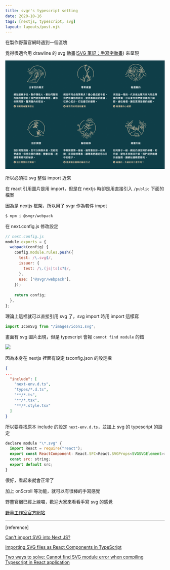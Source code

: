 ```yaml
---
title: svgr's typescript setting
date: 2020-10-16
tags: [nextjs, typescript, svg]
layout: layouts/post.njk
---
```


在製作野薑官網時遇到一個區塊

覺得很適合用 drawline 的 svg 動畫([SVG 筆記：手寫字動畫](https://medium.com/@GlennJong/svg-筆記-手寫字動畫-3e42ec68bfdd)) 來呈現

![](/img/20201016/design-flow.png)

所以必須把 svg 整個 import 近來

在 react 引用圖片是用 import，但是在 nextjs 時卻是用直接引入 `/public` 下面的檔案

因為是 nextjs 框架，所以用了 svgr 作為套件 impot

```bash
$ npm i @svgr/webpack
```

在 next.config.js 修改設定

```js
// next.config.js
module.exports = {
  webpack(config) {
    config.module.rules.push({
      test: /\.svg$/,
      issuer: {
        test: /\.(js|ts)x?$/,
      },
      use: ["@svgr/webpack"],
    });

    return config;
  },
};
```

理論上這裡就可以直接引用 svg 了，svg import 時用 import 這樣寫

```js
import IconSvg from "/images/icon1.svg";
```

畫面有 svg 圖片出現，但是 typescript 會報 `cannot find module` 的錯

![](https://paper-attachments.dropbox.com/s_E7BE94D7CC0417341F804B2BEB6478C767D28962C0332ED21E3DA67B8AA581BB_1590575528213_+2020-05-27+6.32.03.png)

因為本身在 nextjs 裡面有設定 tsconfig.json 的設定檔

```json
{
...
  "include": [
    "next-env.d.ts",
    "types/*.d.ts",
    "**/*.ts",
    "**/*.tsx",
    "**/*.style.tsx"
  ]
}
```

所以要尋找原本 include 的設定 `next-env.d.ts`，並加上 svg 的 typescript 的設定

```js
declare module "\*.svg" {
  import React = require("react");
  export const ReactComponent: React.SFC<React.SVGProps<SVGSVGElement>>;
  const src: string;
  export default src;
}
```

很好，看起來就會正常了

加上 onScroll 等功能，就可以有很棒的手寫感覺

野薑官網已經上線囉，歡迎大家來看看手寫 svg 的感覺

[野薑工作室官方網站](https://gingerdesign.com.tw/)

---

[reference]

[Can't import SVG into Next JS?](https://stackoverflow.com/questions/55175445/cant-import-svg-into-next-js)

[Importing SVG files as React Components in TypeScript](https://duncanleung.com/typescript-module-declearation-svg-img-assets/)

[Two ways to solve: Cannot find SVG module error when compiling Typescript in React application](https://annacoding.com/article/5I7om6mCrW25KeA4ObeyMJ/Two-ways-to-solve:-Cannot-find-SVG-module-error-when-compiling-Typescript-in-React-application)
